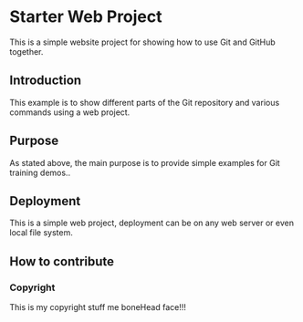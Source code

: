 # Starter Web Project

This is a simple website project for showing how to use Git and GitHub together.

## Introduction

This example is to show different parts of the Git repository and various commands using a web project.

## Purpose

As stated above, the main purpose is to provide simple examples for Git training demos..

## Deployment

This is a simple web project, deployment can be on any web server or even local file system.

## How to contribute

### Copyright
 This is my copyright stuff me boneHead face!!!
